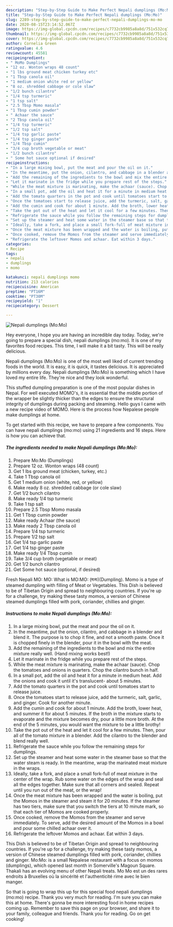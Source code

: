 ```yaml
---
description: "Step-by-Step Guide to Make Perfect Nepali dumplings (Mo:Mo)"
title: "Step-by-Step Guide to Make Perfect Nepali dumplings (Mo:Mo)"
slug: 2289-step-by-step-guide-to-make-perfect-nepali-dumplings-mo-mo
date: 2020-08-15T23:14:52.067Z
image: https://img-global.cpcdn.com/recipes/c7732cb9985a8a8d/751x532cq70/nepali-dumplings-momo-recipe-main-photo.jpg
thumbnail: https://img-global.cpcdn.com/recipes/c7732cb9985a8a8d/751x532cq70/nepali-dumplings-momo-recipe-main-photo.jpg
cover: https://img-global.cpcdn.com/recipes/c7732cb9985a8a8d/751x532cq70/nepali-dumplings-momo-recipe-main-photo.jpg
author: Cornelia Green
ratingvalue: 4.6
reviewcount: 45581
recipeingredient:
- " MoMo Dumplings"
- "12 oz. Wonton wraps 48 count"
- "1 lbs ground meat chicken turkey etc"
- "1 Tbsp canola oil"
- "1 medium onion white red or yellow"
- "8 oz. shredded cabbage or cole slaw"
- "1/2 bunch cilantro"
- "1/4 tsp turmeric"
- "1 tsp salt"
- "2.5 Tbsp Momo masala"
- "1 Tbsp cumin powder"
- " Achaar the sauce"
- "2 Tbsp canola oil"
- "1/4 tsp turmeric"
- "1/2 tsp salt"
- "1/4 tsp garlic paste"
- "1/4 tsp ginger paste"
- "1/4 Tbsp cumin"
- "3/4 cup broth vegetable or meat"
- "1/2 bunch cilantro"
- " Some hot sauce optional if desired"
recipeinstructions:
- "In a large mixing bowl, put the meat and pour the oil on it."
- "In the meantime, put the onion, cilantro, and cabbage in a blender and blend it. The purpose is to chop it fine, and not a smooth paste. Once it is chopped finely in the blender, pour it in the bowl with the meat."
- "Add the remaining of the ingredients to the bowl and mix the entire mixture really well. (Hand mixing works best!)"
- "Let it marinate in the fridge while you prepare rest of the steps."
- "While the meat mixture is marinating, make the achaar (sauce). Chop the tomatoes and onions in quarters. Chop the cilantro bunch in half."
- "In a small pot, add the oil and heat it for a minute in medium heat. Add the onions and cook it until it&#39;s translucent- about 5 minutes."
- "Add the tomato quarters in the pot and cook until tomatoes start to release juice."
- "Once the tomatoes start to release juice, add the turmeric, salt, garlic, and ginger. Cook for another minute."
- "Add the cumin and cook for about 1 minute. Add the broth, lower heat, and summer it for about 5 minutes. If the broth in the mixture starts to evaporate and the mixture becomes dry, pour a little more broth. At the end of the 5 minutes, you would want the mixture to be a little brothy!"
- "Take the pot out of the heat and let it cool for a few minutes. Then, pour all of the tomato mixture in a blender. Add the cilantro to the blender and blend really well."
- "Refrigerate the sauce while you follow the remaining steps for dumplings."
- "Set up the steamer and heat some water in the steamer base so that the water steam is ready. In the meantime, wrap the marinated meat mixture in the wraps."
- "Ideally, take a fork, and place a small fork-full of meat mixture in the center of the wrap. Rub some water on the edges of the wrap and seal all the edges together. Make sure that all corners and sealed. Repeat until you run out of the meat, or the wrap!"
- "Once the meat mixture has been wrapped and the water is boiling, put the Momos in the steamer and steam it for 20 minutes. If the steamer has two tiers, make sure that you switch the tiers at 10 minute mark, so that each tier of Momos are cooked properly."
- "Once cooked, remove the Momos from the steamer and serve immediately. To serve, add the desired amount of the Momos in a bowl and pour some chilled achaar over it."
- "Refrigerate the leftover Momos and achaar. Eat within 3 days."
categories:
- Recipe
tags:
- nepali
- dumplings
- momo

katakunci: nepali dumplings momo 
nutrition: 213 calories
recipecuisine: American
preptime: "PT16M"
cooktime: "PT30M"
recipeyield: "1"
recipecategory: Dessert

---
```



![Nepali dumplings (Mo:Mo)](https://img-global.cpcdn.com/recipes/c7732cb9985a8a8d/751x532cq70/nepali-dumplings-momo-recipe-main-photo.jpg)

Hey everyone, I hope you are having an incredible day today. Today, we're going to prepare a special dish, nepali dumplings (mo:mo). It is one of my favorites food recipes. This time, I will make it a bit tasty. This will be really delicious.

Nepali dumplings (Mo:Mo) is one of the most well liked of current trending foods in the world. It is easy, it is quick, it tastes delicious. It is appreciated by millions every day. Nepali dumplings (Mo:Mo) is something which I have loved my entire life. They're nice and they look wonderful.

This stuffed dumpling preparation is one of the most popular dishes in Nepal. For well executed MOMO&#39;s, it is essential that the middle portion of the wrapper be slightly thicker than the edges to ensure the structural integrity of dumplings during packing and steaming. Hello guys I came with a new recipe video of MOMO. Here is the process how Nepalese people make dumplings at home.


To get started with this recipe, we have to prepare a few components. You can have nepali dumplings (mo:mo) using 21 ingredients and 16 steps. Here is how you can achieve that.

<!--inarticleads1-->

##### The ingredients needed to make Nepali dumplings (Mo:Mo):

1. Prepare  Mo:Mo (Dumplings)
1. Prepare 12 oz. Wonton wraps (48 count)
1. Get 1 lbs ground meat (chicken, turkey, etc.)
1. Take 1 Tbsp canola oil
1. Get 1 medium onion (white, red, or yellow)
1. Make ready 8 oz. shredded cabbage (or cole slaw)
1. Get 1/2 bunch cilantro
1. Make ready 1/4 tsp turmeric
1. Take 1 tsp salt
1. Prepare 2.5 Tbsp Momo masala
1. Get 1 Tbsp cumin powder
1. Make ready  Achaar (the sauce)
1. Make ready 2 Tbsp canola oil
1. Prepare 1/4 tsp turmeric
1. Prepare 1/2 tsp salt
1. Get 1/4 tsp garlic paste
1. Get 1/4 tsp ginger paste
1. Make ready 1/4 Tbsp cumin
1. Take 3/4 cup broth (vegetable or meat)
1. Get 1/2 bunch cilantro
1. Get  Some hot sauce (optional, if desired)


Fresh Nepali MO: MO: What is MO:MO: (मःमः)(Dumpling). Momo is a type of steamed dumpling with filling of Meat or Vegetables. This Dish is believed to be of Tibetan Origin and spread to neighbouring countries. If you&#39;re up for a challenge, try making these tasty momos, a version of Chinese steamed dumplings filled with pork, coriander, chillies and ginger. 

<!--inarticleads2-->

##### Instructions to make Nepali dumplings (Mo:Mo):

1. In a large mixing bowl, put the meat and pour the oil on it.
1. In the meantime, put the onion, cilantro, and cabbage in a blender and blend it. The purpose is to chop it fine, and not a smooth paste. Once it is chopped finely in the blender, pour it in the bowl with the meat.
1. Add the remaining of the ingredients to the bowl and mix the entire mixture really well. (Hand mixing works best!)
1. Let it marinate in the fridge while you prepare rest of the steps.
1. While the meat mixture is marinating, make the achaar (sauce). Chop the tomatoes and onions in quarters. Chop the cilantro bunch in half.
1. In a small pot, add the oil and heat it for a minute in medium heat. Add the onions and cook it until it&#39;s translucent- about 5 minutes.
1. Add the tomato quarters in the pot and cook until tomatoes start to release juice.
1. Once the tomatoes start to release juice, add the turmeric, salt, garlic, and ginger. Cook for another minute.
1. Add the cumin and cook for about 1 minute. Add the broth, lower heat, and summer it for about 5 minutes. If the broth in the mixture starts to evaporate and the mixture becomes dry, pour a little more broth. At the end of the 5 minutes, you would want the mixture to be a little brothy!
1. Take the pot out of the heat and let it cool for a few minutes. Then, pour all of the tomato mixture in a blender. Add the cilantro to the blender and blend really well.
1. Refrigerate the sauce while you follow the remaining steps for dumplings.
1. Set up the steamer and heat some water in the steamer base so that the water steam is ready. In the meantime, wrap the marinated meat mixture in the wraps.
1. Ideally, take a fork, and place a small fork-full of meat mixture in the center of the wrap. Rub some water on the edges of the wrap and seal all the edges together. Make sure that all corners and sealed. Repeat until you run out of the meat, or the wrap!
1. Once the meat mixture has been wrapped and the water is boiling, put the Momos in the steamer and steam it for 20 minutes. If the steamer has two tiers, make sure that you switch the tiers at 10 minute mark, so that each tier of Momos are cooked properly.
1. Once cooked, remove the Momos from the steamer and serve immediately. To serve, add the desired amount of the Momos in a bowl and pour some chilled achaar over it.
1. Refrigerate the leftover Momos and achaar. Eat within 3 days.


This Dish is believed to be of Tibetan Origin and spread to neighbouring countries. If you&#39;re up for a challenge, try making these tasty momos, a version of Chinese steamed dumplings filled with pork, coriander, chillies and ginger. Mo:Mo: is a small Nepalese restaurant with a focus on momos (dumplings), which opened last month in Somerville&#39;s Magoun Square. Thakali has an evolving menu of other Nepali treats. Mo Mo est un des rares endroits à Bruxelles où la sincérité et l&#39;authenticité rime avec le bien manger. 

So that is going to wrap this up for this special food nepali dumplings (mo:mo) recipe. Thank you very much for reading. I'm sure you can make this at home. There's gonna be more interesting food in home recipes coming up. Remember to save this page on your browser, and share it to your family, colleague and friends. Thank you for reading. Go on get cooking!
